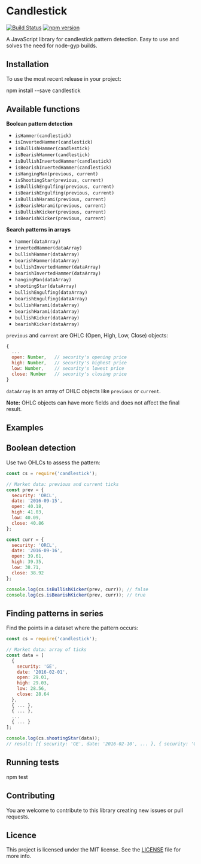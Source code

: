 # Candlestick

[![Build Status](https://api.travis-ci.org/cm45t3r/candlestick.svg?branch=master)](https://travis-ci.com/cm45t3r/candlestick)
[![npm version](https://badge.fury.io/js/candlestick.svg)](https://badge.fury.io/js/candlestick)

A JavaScript library for candlestick pattern detection. Easy to use and solves the need for node-gyp builds.


## Installation

To use the most recent release in your project:

  npm install --save candlestick


## Available functions

**Boolean pattern detection**

* `isHammer(candlestick)`
* `isInvertedHammer(candlestick)`
* `isBullishHammer(candlestick)`
* `isBearishHammer(candlestick)`
* `isBullishInvertedHammer(candlestick)`
* `isBearishInvertedHammer(candlestick)`
* `isHangingMan(previous, current)`
* `isShootingStar(previous, current)`
* `isBullishEngulfing(previous, current)`
* `isBearishEngulfing(previous, current)`
* `isBullishHarami(previous, current)`
* `isBearishHarami(previous, current)`
* `isBullishKicker(previous, current)`
* `isBearishKicker(previous, current)`


**Search patterns in arrays**

* `hammer(dataArray)`
* `invertedHammer(dataArray)`
* `bullishHammer(dataArray)`
* `bearishHammer(dataArray)`
* `bullishInvertedHammer(dataArray)`
* `bearishInvertedHammer(dataArray)`
* `hangingMan(dataArray)`
* `shootingStar(dataArray)`
* `bullishEngulfing(dataArray)`
* `bearishEngulfing(dataArray)`
* `bullishHarami(dataArray)`
* `bearishHarami(dataArray)`
* `bullishKicker(dataArray)`
* `bearishKicker(dataArray)`

`previous` and `current` are OHLC (Open, High, Low, Close) objects:

``` js
{
  ...
  open: Number,   // security's opening price
  high: Number,   // security's highest price
  low: Number,    // security's lowest price
  close: Number   // security's closing price
}
```

`dataArray` is an array of OHLC objects like `previous` or `current`.

**Note:** OHLC objects can have more fields and does not affect the final result.


## Examples

## Boolean detection
Use two OHLCs to assess the pattern:

``` js
const cs = require('candlestick');

// Market data: previous and current ticks
const prev = {
  security: 'ORCL',
  date: '2016-09-15',
  open: 40.18,
  high: 41.03,
  low: 40.09,
  close: 40.86
};

const curr = {
  security: 'ORCL',
  date: '2016-09-16',
  open: 39.61,
  high: 39.35,
  low: 38.71,
  close: 38.92
};

console.log(cs.isBullishKicker(prev, curr)); // false
console.log(cs.isBearishKicker(prev, curr)); // true
```

## Finding patterns in series
Find the points in a dataset where the pattern occurs:

``` js
const cs = require('candlestick');

// Market data: array of ticks
const data = [
  {
    security: 'GE',
    date: '2016-02-01',
    open: 29.01,
    high: 29.03,
    low: 28.56,
    close: 28.64
  },
  { ... },
  { ... },
  ...
  { ... }
];

console.log(cs.shootingStar(data));
// result: [{ security: 'GE', date: '2016-02-10', ... }, { security: 'GE', date: '2016-07-11', ... }]
```


## Running tests

  npm test


## Contributing

You are welcome to contribute to this library creating new issues or pull requests.


## Licence

This project is licensed under the MIT license. See the [LICENSE](https://github.com/cm45t3r/candlestick/blob/master/LICENSE) file for more info.

